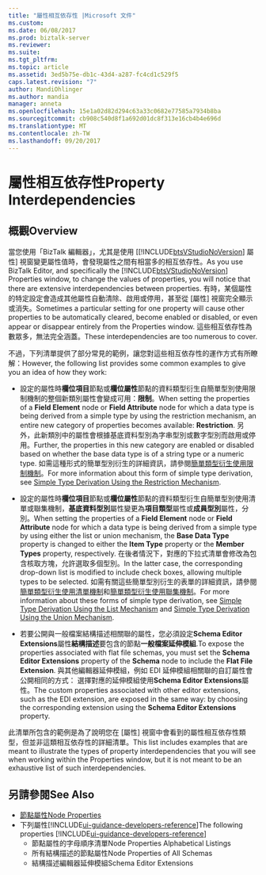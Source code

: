 ```yaml
---
title: "屬性相互依存性 |Microsoft 文件"
ms.custom: 
ms.date: 06/08/2017
ms.prod: biztalk-server
ms.reviewer: 
ms.suite: 
ms.tgt_pltfrm: 
ms.topic: article
ms.assetid: 3ed5b75e-db1c-43d4-a287-fc4cd1c529f5
caps.latest.revision: "7"
author: MandiOhlinger
ms.author: mandia
manager: anneta
ms.openlocfilehash: 15e1a02d82d294c63a33c0682e77585a7934b8ba
ms.sourcegitcommit: cb908c540d8f1a692d01dc8f313e16cb4b4e696d
ms.translationtype: MT
ms.contentlocale: zh-TW
ms.lasthandoff: 09/20/2017
---
```

# <a name="property-interdependencies"></a><span data-ttu-id="8b7d8-102">屬性相互依存性</span><span class="sxs-lookup"><span data-stu-id="8b7d8-102">Property Interdependencies</span></span>

## <a name="overview"></a><span data-ttu-id="8b7d8-103">概觀</span><span class="sxs-lookup"><span data-stu-id="8b7d8-103">Overview</span></span>
<span data-ttu-id="8b7d8-104">當您使用「BizTalk 編輯器」，尤其是使用 [[!INCLUDE[btsVStudioNoVersion](../includes/btsvstudionoversion-md.md)] 屬性] 視窗變更屬性值時，會發現屬性之間有相當多的相互依存性。</span><span class="sxs-lookup"><span data-stu-id="8b7d8-104">As you use BizTalk Editor, and specifically the [!INCLUDE[btsVStudioNoVersion](../includes/btsvstudionoversion-md.md)] Properties window, to change the values of properties, you will notice that there are extensive interdependencies between properties.</span></span> <span data-ttu-id="8b7d8-105">有時，某個屬性的特定設定會造成其他屬性自動清除、啟用或停用，甚至從 [屬性] 視窗完全顯示或消失。</span><span class="sxs-lookup"><span data-stu-id="8b7d8-105">Sometimes a particular setting for one property will cause other properties to be automatically cleared, become enabled or disabled, or even appear or disappear entirely from the Properties window.</span></span> <span data-ttu-id="8b7d8-106">這些相互依存性為數眾多，無法完全涵蓋。</span><span class="sxs-lookup"><span data-stu-id="8b7d8-106">These interdependencies are too numerous to cover.</span></span> 

<span data-ttu-id="8b7d8-107">不過，下列清單提供了部分常見的範例，讓您對這些相互依存性的運作方式有所瞭解：</span><span class="sxs-lookup"><span data-stu-id="8b7d8-107">However, the following list provides some common examples to give you an idea of how they work:</span></span>  
  
-   <span data-ttu-id="8b7d8-108">設定的屬性時**欄位項目**節點或**欄位屬性**節點的資料類型衍生自簡單型別使用限制機制的整個新類別屬性會變成可用：**限制**。</span><span class="sxs-lookup"><span data-stu-id="8b7d8-108">When setting the properties of a **Field Element** node or **Field Attribute** node for which a data type is being derived from a simple type by using the restriction mechanism, an entire new category of properties becomes available: **Restriction**.</span></span> <span data-ttu-id="8b7d8-109">另外，此新類別中的屬性會根據基底資料型別為字串型別或數字型別而啟用或停用。</span><span class="sxs-lookup"><span data-stu-id="8b7d8-109">Further, the properties in this new category are enabled or disabled based on whether the base data type is of a string type or a numeric type.</span></span> <span data-ttu-id="8b7d8-110">如需這種形式的簡單型別衍生的詳細資訊，請參閱[簡單類型衍生使用限制機制](../core/simple-type-derivation-using-the-restriction-mechanism.md)。</span><span class="sxs-lookup"><span data-stu-id="8b7d8-110">For more information about this form of simple type derivation, see [Simple Type Derivation Using the Restriction Mechanism](../core/simple-type-derivation-using-the-restriction-mechanism.md).</span></span>  
  
-   <span data-ttu-id="8b7d8-111">設定的屬性時**欄位項目**節點或**欄位屬性**節點的資料類型衍生自簡單型別使用清單或聯集機制，**基底資料型別**屬性變更為**項目類型**屬性或**成員型別**屬性，分別。</span><span class="sxs-lookup"><span data-stu-id="8b7d8-111">When setting the properties of a **Field Element** node or **Field Attribute** node for which a data type is being derived from a simple type by using either the list or union mechanism, the **Base Data Type** property is changed to either the **Item Type** property or the **Member Types** property, respectively.</span></span> <span data-ttu-id="8b7d8-112">在後者情況下，對應的下拉式清單會修改為包含核取方塊，允許選取多個型別。</span><span class="sxs-lookup"><span data-stu-id="8b7d8-112">In the latter case, the corresponding drop-down list is modified to include check boxes, allowing multiple types to be selected.</span></span> <span data-ttu-id="8b7d8-113">如需有關這些簡單型別衍生的表單的詳細資訊，請參閱[簡單類型衍生使用清單機制](../core/simple-type-derivation-using-the-list-mechanism.md)和[簡單類型衍生使用聯集機制](../core/simple-type-derivation-using-the-union-mechanism.md)。</span><span class="sxs-lookup"><span data-stu-id="8b7d8-113">For more information about these forms of simple type derivation, see [Simple Type Derivation Using the List Mechanism](../core/simple-type-derivation-using-the-list-mechanism.md) and [Simple Type Derivation Using the Union Mechanism](../core/simple-type-derivation-using-the-union-mechanism.md).</span></span>  
  
-   <span data-ttu-id="8b7d8-114">若要公開與一般檔案結構描述相關聯的屬性，您必須設定**Schema Editor Extensions**屬性**結構描述**要包含的節點**一般檔案延伸模組**.</span><span class="sxs-lookup"><span data-stu-id="8b7d8-114">To expose the properties associated with flat file schemas, you must set the **Schema Editor Extensions** property of the **Schema** node to include the **Flat File Extension**.</span></span> <span data-ttu-id="8b7d8-115">與其他編輯器延伸模組，例如 EDI 延伸模組相關聯的自訂屬性會公開相同的方式： 選擇對應的延伸模組使用**Schema Editor Extensions**屬性。</span><span class="sxs-lookup"><span data-stu-id="8b7d8-115">The custom properties associated with other editor extensions, such as the EDI extension, are exposed in the same way: by choosing the corresponding extension using the **Schema Editor Extensions** property.</span></span>  
  
 <span data-ttu-id="8b7d8-116">此清單所包含的範例是為了說明您在 [屬性] 視窗中會看到的屬性相互依存性類型，但並非這類相互依存性的詳細清單。</span><span class="sxs-lookup"><span data-stu-id="8b7d8-116">This list includes examples that are meant to illustrate the types of property interdependencies that you will see when working within the Properties window, but it is not meant to be an exhaustive list of such interdependencies.</span></span>  
  
## <a name="see-also"></a><span data-ttu-id="8b7d8-117">另請參閱</span><span class="sxs-lookup"><span data-stu-id="8b7d8-117">See Also</span></span>  
-  [<span data-ttu-id="8b7d8-118">節點屬性</span><span class="sxs-lookup"><span data-stu-id="8b7d8-118">Node Properties</span></span>](../core/node-properties.md)   
-  <span data-ttu-id="8b7d8-119">下列屬性[!INCLUDE[ui-guidance-developers-reference](../includes/ui-guidance-developers-reference.md)]</span><span class="sxs-lookup"><span data-stu-id="8b7d8-119">The following properties [!INCLUDE[ui-guidance-developers-reference](../includes/ui-guidance-developers-reference.md)]</span></span>
    -  <span data-ttu-id="8b7d8-120">節點屬性的字母順序清單</span><span class="sxs-lookup"><span data-stu-id="8b7d8-120">Node Properties Alphabetical Listings</span></span>
    -  <span data-ttu-id="8b7d8-121">所有結構描述的節點屬性</span><span class="sxs-lookup"><span data-stu-id="8b7d8-121">Node Properties of All Schemas</span></span> 
    -  <span data-ttu-id="8b7d8-122">結構描述編輯器延伸模組</span><span class="sxs-lookup"><span data-stu-id="8b7d8-122">Schema Editor Extensions</span></span>